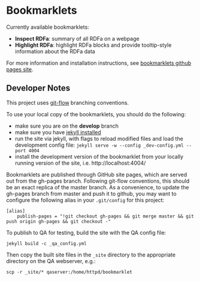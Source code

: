 Bookmarklets
============

Currently available bookmarklets:
- **Inspect RDFa**: summary of all RDFa on a webpage
- **Highlight RDFa**: highlight RDFa blocks and provide tooltip-style information
  about the RDFa data

For more information and installation instructions, see [bookmarklets github pages site](http://emory-libraries.github.io/bookmarklets/).


Developer Notes
---------------

This project uses [git-flow](https://github.com/nvie/gitflow) branching conventions.

To use your local copy of the bookmarklets, you should do the following:
- make sure you are on the **develop** branch
- make sure you have [jekyll installed](http://jekyllrb.com/docs/installation/)
- run the site via jekyll, with flags to reload modified files and load
  the development config file: ```jekyll serve -w --config _dev-config.yml --port 4004```
- install the development version of the bookmarklet from your locally running
  version of the site, i.e. http://localhost:4004/

Bookmarklets are published through GitHub site pages, which are served out from
the gh-pages branch.  Following git-flow conventions, this should be an exact
replica of the master branch.  As a convenience, to update the gh-pages branch
from master and push it to github, you may want to configure the following alias
in your ``.git/config`` for this project:

    [alias]
        publish-pages = "!git checkout gh-pages && git merge master && git push origin gh-pages && git checkout -"

To publish to QA for testing, build the site with the QA config file:

    jekyll build -c _qa_config.yml

Then copy the built site files in the ``_site`` directory to the appropriate directory on the QA webserver, e.g.:

    scp -r _site/* qaserver:/home/httpd/bookmarklet